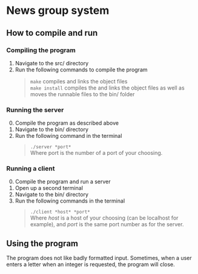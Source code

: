 # News group system

## How to compile and run

### Compiling the program

1. Navigate to the src/ directory
2. Run the following commands to compile the program
    > `make` compiles and links the object files\
    > `make install`  compiles the and links the object files as well as moves the runnable files to the bin/ folder

### Running the server

0. Compile the program as described above
1. Navigate to the bin/ directory
2. Run the following command in the terminal
    > `./server *port*`\
    Where port is the number of a port of your choosing.

### Running a client

0. Compile the program and run a server
1. Open up a second terminal
2. Navigate to the bin/ directory
3. Run the following commands in the terminal
    > `./client *host* *port*`\
    Where *host* is a host of your choosing (can be localhost for example), and *port* is the same port number as for the server.

## Using the program

The program does not like badly formatted input. Sometimes, when a user enters a letter when an integer is requested, the program will close.